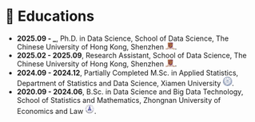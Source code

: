 # 📖 Educations
- **2025.09 - _**, Ph.D. in Data Science, School of Data Science, The Chinese University of Hong Kong, Shenzhen <img src='./images/cuhksz_logo.png' style='width: 1.3em;'>.
- **2025.02 - 2025.09**, Research Assistant, School of Data Science, The Chinese University of Hong Kong, Shenzhen <img src='./images/cuhksz_logo.png' style='width: 1.3em;'>.
- **2024.09 - 2024.12**, Partially Completed M.Sc. in Applied Statistics, Department of Statistics and Data Science, Xiamen University <img src='./images/xmu_logo.png' style='width: 1.3em;'>.
- **2020.09 - 2024.06**, B.Sc. in Data Science and Big Data Technology, School of Statistics and Mathematics, Zhongnan University of Economics and Law <img src='./images/zuel_logo.png' style='width: 1.3em;'>.
